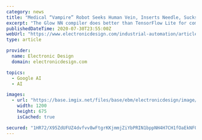 ```yaml
---
category: news
title: "Medical “Vampire” Robot Seeks Human Vein, Inserts Needle, Sucks Blood"
excerpt: "The Glow NN compiler does better than TensorFlow Lite for comparable ML models (see figure). The i.MX RT685 includes a Tenisilica HiFi4 DSP that delivers the major performance advantage over non ..."
publishedDateTime: 2020-07-30T23:55:00Z
webUrl: "https://www.electronicdesign.com/industrial-automation/article/21137976/medical-vampire-robot-seeks-human-vein-inserts-needle-sucks-blood"
type: article

provider:
  name: Electronic Design
  domain: electronicdesign.com

topics:
  - Google AI
  - AI

images:
  - url: "https://base.imgix.net/files/base/ebm/electronicdesign/image/2020/07/ED_interest_blood_draw_robot_eye_candy_PROMO.5f22f28a5d7d6.png?auto=format&fit=max&w=1200"
    width: 1200
    height: 675
    isCached: true

secured: "1HR72/X95ZdUFUZ4dvfvv8wFtgrKKjmmjZiYbPRIN1bppNH4H7CH1fOaEkNFQoWrV5bUuUr4zc+sobO2Z4L09mi0iED8j4C4JrKXKJ2mU/kUWTeZJRZCuZatj0i1L+tyy0ftDMoitumIE3GDXbyky68Lua6bmOgVy1duJyfbSivEwiCXoUQec3qx2LcgbIHzZpnQRqbO1jrJTdi338irzhfJxsYwTLZzmYE++2cD1PnlPQqBPvVyM5idyMAXCmJcBfcf/htBwUash/A5w4lyZLwyM2kXpFlX6ok+j2Z/emg35m2ifUdCMEwIqSu8mYDv8OXZTtCxIM1aTUzZSmX+wQ==;gddgkEA/Qh9P4p7QUlAk9g=="
---
```


